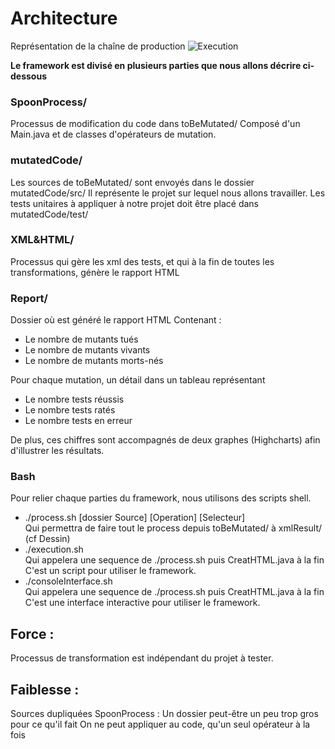 <!-- Une analyse critique de votre travail, quelle est l'architecture (dev et opérationnel) mise en oeuvre dans votre framework, quelles sont ses forces et ses faiblesses, ...  -->


Architecture
========

Représentation de la chaîne de production
![Execution](https://github.com/MitsukoLawL/DOCT-MUT-11/blob/master/doc/img/mutationTesting.png "Dessin représentant une execution")

<b>Le framework est divisé en plusieurs parties que nous allons décrire ci-dessous</b>
### SpoonProcess/ ##
Processus de modification du code dans toBeMutated/
Composé d'un Main.java et de classes d'opérateurs de mutation.

### mutatedCode/ ##
Les sources de toBeMutated/ sont envoyés dans le dossier mutatedCode/src/
Il représente le projet sur lequel nous allons travailler.
Les tests unitaires à appliquer à notre projet doit être placé dans mutatedCode/test/

### XML&HTML/ ##
Processus qui gère les xml des tests, et qui à la fin de toutes les transformations, génère le rapport HTML


### Report/ ##
Dossier où est généré le rapport HTML
Contenant :
<ul>
<li>Le nombre de mutants tués</li>
<li>Le nombre de mutants vivants</li>
<li>Le nombre de mutants morts-nés</li>
</ul>
Pour chaque mutation, un détail dans un tableau représentant
<ul>
<li>Le nombre tests réussis</li>
<li>Le nombre tests ratés</li>
<li>Le nombre tests en erreur</li>
</ul>
De plus, ces chiffres sont accompagnés de deux graphes (Highcharts) afin d'illustrer les résultats.

### Bash ##
Pour relier chaque parties du framework, nous utilisons des scripts shell.
<ul>
<li>./process.sh [dossier Source] [Operation] [Selecteur]
<br/>Qui permettra de faire tout le process depuis toBeMutated/ à xmlResult/ (cf Dessin)
</li>
<li>./execution.sh
<br/>Qui appelera une sequence de ./process.sh puis CreatHTML.java à la fin
<br/>C'est un script pour utiliser le framework.
</li>
<li>./consoleInterface.sh
<br/>Qui appelera une sequence de ./process.sh puis CreatHTML.java à la fin
<br/>C'est une interface interactive pour utiliser le framework.
</li>
</ul>

Force :
--------
Processus de transformation est indépendant du projet à tester.

Faiblesse :
--------
Sources dupliquées
SpoonProcess : Un dossier peut-être un peu trop gros pour ce qu'il fait
On ne peut appliquer au code, qu'un seul opérateur à la fois
